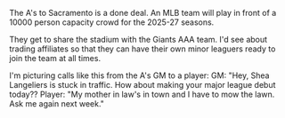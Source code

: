 The A's to Sacramento is a done deal. An MLB team will play in front of a 10000 person capacity crowd for the 2025-27 seasons.

They get to share the stadium with the Giants AAA team. I'd see about trading affiliates so that they can have their own minor leaguers ready to join the team at all times.

I'm picturing calls like this from the A's GM to a player:
GM: "Hey, Shea Langeliers is stuck in traffic. How about making your major league debut today??
Player: "My mother in law's in town and I have to mow the lawn. Ask me again next week."